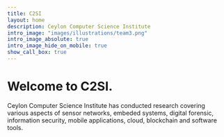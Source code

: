 ```yaml
---
title: C2SI
layout: home
description: Ceylon Computer Science Institute
intro_image: "images/illustrations/team3.png"
intro_image_absolute: true
intro_image_hide_on_mobile: true
show_call_box: true
---
```


# Welcome to C2SI.

Ceylon Computer Science Institute has conducted research covering various aspects of sensor networks, embeded systems, digital forensic, information security, mobile applications, cloud, blockchain and software tools.